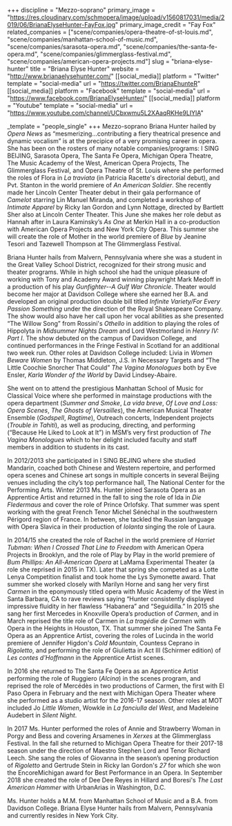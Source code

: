 +++
discipline = "Mezzo-soprano"
primary_image = "https://res.cloudinary.com/schmopera/image/upload/v1560817031/media/2019/06/BrianaElyseHunter-FayFox.jpg"
primary_image_credit = "Fay Fox"
related_companies = ["scene/companies/opera-theatre-of-st-louis.md", "scene/companies/manhattan-school-of-music.md", "scene/companies/sarasota-opera.md", "scene/companies/the-santa-fe-opera.md", "scene/companies/glimmerglass-festival.md", "scene/companies/american-opera-projects.md"]
slug = "briana-elyse-hunter"
title = "Briana Elyse Hunter"
website = "http://www.brianaelysehunter.com/"
[[social_media]]
platform = "Twitter"
template = "social-media"
url = "https://twitter.com/BrianaEhunteR"
[[social_media]]
platform = "Facebook"
template = "social-media"
url = "https://www.facebook.com/BrianaElyseHunter/"
[[social_media]]
platform = "Youtube"
template = "social-media"
url = "https://www.youtube.com/channel/UCbxwmu5L2XAaqRKHe9LIYlA"

_template = "people_single"
+++
Mezzo-soprano Briana Hunter hailed by _Opera News_ as “mesmerizing…contributing a fiery theatrical presence and dynamic vocalism” is at the precipice of a very promising career in opera. She has been on the rosters of many notable companies/programs: I SING BEIJING, Sarasota Opera, The Santa Fe Opera, Michigan Opera Theatre, The Music Academy of the West, American Opera Projects, The Glimmerglass Festival, and Opera Theatre of St. Louis where she performed the roles of Flora in _La traviata_ (in Patricia Racette's directorial debut), and Pvt. Stanton in the world premiere of _An American Soldier_.  She recently made her Lincoln Center Theater debut in their gala performance of _Camelot_ starring Lin Manuel Miranda, and completed a workshop of _Intimate Apparel_ by Ricky Ian Gordon and Lynn Nottage, directed by Bartlett Sher also at Lincoln Center Theater.  This June she makes her role debut as Hannah after in Laura Kaminsky’s _As One_ at Merkin Hall in a co-production with American Opera Projects and New York City Opera.  This summer she will create the role of Mother in the world premiere of _Blue_ by Jeanine Tesori and Tazewell Thompson at The Glimmerglass Festival.

Briana Hunter hails from Malvern, Pennsylvania where she was a student in the Great Valley School District, recognized for their strong music and theater programs.  While in high school she had the unique pleasure of working with Tony and Academy Award winning playwright Mark Medoff in a production of his play _Gunfighter--A Gulf War Chronicle_.  Theater would become her major at Davidson College where she earned her B.A. and developed an original production double bill titled _Infinite Variety/For Every Passion Something_ under the direction of the Royal Shakespeare Company.  The show would also have her call upon her vocal abilities as she presented “The Willow Song” from Rossini's _Othello_ in addition to playing the roles of Hippolyta in _Midsummer Nights Dream_ and Lord Westmorland in _Henry IV: Part I_.  The show debuted on the campus of Davidson College, and continued performances in the Fringe Festival in Scotland for an additional two week run.  Other roles at Davidson College included: Livia in _Women Beware Women_ by Thomas Middleton, J.S. in Necessary Targets and “The Little Coochie Snorcher That Could” _The Vagina Monologues_ both by Eve Ensler, _Karla Wonder of the World_ by David Lindsey-Abaire.    

She went on to attend the prestigious Manhattan School of Music for Classical Voice where she performed in mainstage productions with the opera department (_Summer and Smoke_, _La vida breve_, _Of Love and Loss: Opera Scenes_, _The Ghosts of Versailles_), the American Musical Theater Ensemble (_Godspell_, _Ragtime_), Outreach concerts, Independent projects (_Trouble in Tahiti_), as well as producing, directing, and performing (“Because He Liked to Look at It”) in MSM’s very first production of _The Vagina Monologues_ which to her delight included faculty and staff members in addition to students in its cast.   

In 2012/2013 she participated in I SING BEJING where she studied Mandarin, coached both Chinese and Western repertoire, and performed opera scenes and Chinese art songs in multiple concerts in several Beijing venues including the city’s top performance hall, The National Center for the Performing Arts.  Winter 2013 Ms. Hunter joined Sarasota Opera as an Apprentice Artist and returned in the fall to sing the role of Ida in _Die Fledermaus_ and cover the role of Prince Orlofsky.  That summer was spent working with the great French Tenor Michel Sénéchal in the southwestern Périgord region of France.  In between, she tackled the Russian language with Opera Slavica in their production of _Iolanta_ singing the role of Laura. 

In 2014/15 she created the role of Rachel in the world premiere of _Harriet Tubman: When I Crossed That Line to Freedom_ with American Opera Projects in Brooklyn, and the role of Play by Play in the world premiere of _Bum Phillips: An All-American Opera_ at LaMama Experimental Theater (a role she reprised in 2015 in TX).  Later that spring she competed as a Lotte Lenya Competition finalist and took home the Lys Symonette award.  That summer she worked closely with Marilyn Horne and sang her very first _Carmen_ in the eponymously titled opera with Music Academy of the West in Santa Barbara, CA to rave reviews saying “Hunter consistently displayed impressive fluidity in her flawless “Habanera” and “Seguidilla.”  In 2015 she sang her first Mercedes in Knoxville Opera’s production of _Carmen_, and in March reprised the title role of Carmen in _La tragédie de Carmen_ with Opera in the Heights in Houston, TX.  That summer she joined The Santa Fe Opera as an Apprentice Artist, covering the roles of Lucinda in the world premiere of Jennifer Higdon's _Cold Mountain_, Countess Ceprano in _Rigoletto_, and performing the role of Giulietta in Act III (Schirmer edition) of _Les contes d'Hoffmann_ in the Apprentice Artist scenes.  

In 2016 she returned to The Santa Fe Opera as an Apprentice Artist performing the role of Ruggiero (_Alcina_) in the scenes program, and reprised the role of Mercédès in two productions of Carmen, the first with El Paso Opera in February and the next with Michigan Opera Theater where she performed as a studio artist for the 2016-17 season.  Other roles at MOT included Jo _Little Women_, Wowkle in _La fanciulla del West_, and Madeleine Audebert in _Silent Night_.

In 2017 Ms. Hunter performed the roles of Annie and Strawberry Woman in Porgy and Bess and covering Arsamenes in _Xerxes_ at the Glimmerglass Festival.  In the fall she returned to Michigan Opera Theatre for their 2017-18 season under the direction of Maestro Stephen Lord and Tenor Richard Leech.  She sang the roles of Giovanna in the season’s opening production of _Rigoletto_ and Gertrude Stein in Ricky Ian Gordon's _27_ for which she won the EncoreMichigan award for Best Performance in an Opera.  In September 2018 she created the role of Dee Dee Reyes in Hillard and Boresi's _The Last American Hammer_ with UrbanArias in Washington, D.C. 

Ms. Hunter holds a M.M. from Manhattan School of Music and a B.A. from Davidson College. Briana Elyse Hunter hails from Malvern, Pennsylvania and currently resides in New York City.